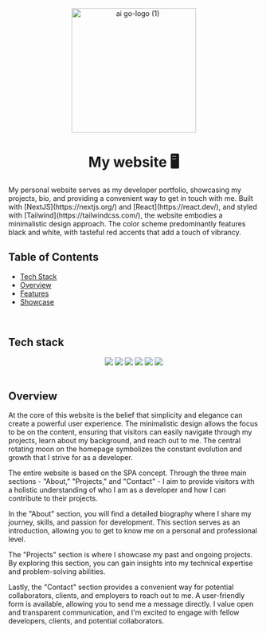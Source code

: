 <div align="center">
  <img width="250" alt="ai go-logo (1)" src="https://github.com/salvatorequagliariello/personal-website/assets/109867120/0ec4882b-5abe-4e49-8c1d-cf3e8f2c23f3"> 
</div>
<h1 align="center">
  My website  🖥️
</h1>
My personal website serves as my developer portfolio, showcasing my projects, bio, and providing a convenient way to get in touch with me. Built with [NextJS](https://nextjs.org/) and [React](https://react.dev/), and styled with [Tailwind](https://tailwindcss.com/), the website embodies a minimalistic design approach. The color scheme predominantly features black and white, with tasteful red accents that add a touch of vibrancy.

<br>

## Table of Contents  
-  [Tech Stack](https://github.com/salvatorequagliariello/uchat-app/blob/main/README.md#tech-stack)
-  [Overview](https://github.com/salvatorequagliariello/uchat-app/blob/main/README.md#overview)
-  [Features](https://github.com/salvatorequagliariello/uchat-app/blob/main/README.md#overview)
-  [Showcase](https://github.com/salvatorequagliariello/uchat-app/blob/main/README.md#showcase)

<br>

## Tech stack
<div align="center"> 
  <img src="https://img.shields.io/badge/JavaScript-323330?style=for-the-badge&logo=javascript&logoColor=F7DF1E">
  <img src="https://img.shields.io/badge/React-20232A?style=for-the-badge&logo=react&logoColor=61DAFB"> 
  <img src="https://img.shields.io/badge/next%20js-000000?style=for-the-badge&logo=nextdotjs&logoColor=white">
  <img src="https://img.shields.io/badge/Tailwind_CSS-38B2AC?style=for-the-badge&logo=tailwind-css&logoColor=white">
  <img src="https://img.shields.io/badge/Vercel-000000?style=for-the-badge&logo=vercel&logoColor=white">
  <img src="https://img.shields.io/badge/VSCode-0078D4?style=for-the-badge&logo=visual%20studio%20code&logoColor=white">
</div>

<br>

## Overview
At the core of this website is the belief that simplicity and elegance can create a powerful user experience. The minimalistic design allows the focus to be on the content, ensuring that visitors can easily navigate through my projects, learn about my background, and reach out to me. The central rotating moon on the homepage symbolizes the constant evolution and growth that I strive for as a developer.

The entire website is based on the SPA concept. Through the three main sections - "About," "Projects," and "Contact" - I aim to provide visitors with a holistic understanding of who I am as a developer and how I can contribute to their projects. 

In the "About" section, you will find a detailed biography where I share my journey, skills, and passion for development. This section serves as an introduction, allowing you to get to know me on a personal and professional level.

The "Projects" section is where I showcase my past and ongoing projects. By exploring this section, you can gain insights into my technical expertise and problem-solving abilities.

Lastly, the "Contact" section provides a convenient way for potential collaborators, clients, and employers to reach out to me. A user-friendly form is available, allowing you to send me a message directly. I value open and transparent communication, and I'm excited to engage with fellow developers, clients, and potential collaborators.

<br>
